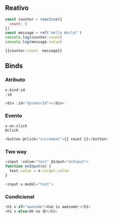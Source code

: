 ## Reativo

```javascript
const counter = reactive({
  count: 0
})
const message = ref('Hello World!')
console.log(counter.count)
console.log(message.value)

{{counter.count  message}}
```
## Binds

### Atributo
```javascript
v-bind:id 
:id

<div :id="dynamicId"></div>
```

### Evento
```javascript
v-on:click
@click

<button @click="increment">{{ count }}</button>
```

### Two way
```javascript
<input :value="text" @input="onInput">
function onInput(e) {
  text.value = e.target.value
}

<input v-model="text">
```

### Condicional
```javascript
<h1 v-if="awesome">Vue is awesome!</h1>
<h1 v-else>Oh no 😢</h1>
```
